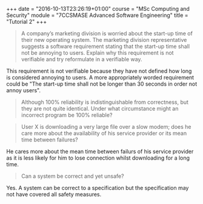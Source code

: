 +++
date = "2016-10-13T23:26:19+01:00"
course = "MSc Computing and Security"
module = "7CCSMASE Advanced Software Engineering"
title = "Tutorial 2"
+++

>A company’s marketing division is worried about the start-up time of their new operating system. The marketing division representative suggests a software requirement stating that the start-up time shall not be annoying to users. Explain why this requirement is not verifiable and try reformulate in a verifiable way.

This requirement is not verifiable because they have not defined how long is considered annoying to users. A more appropriately worded requirement could be "The start-up time shall not be longer than 30 seconds in order not annoy users".

>Although 100% reliability is indistinguishable from correctness, but they are not quite identical. Under what circumstance might an incorrect program be 100% reliable?



>User X is downloading a very large file over a slow modem; does he care more about the availability of his service provider or its mean time between failures?

He cares more about the mean time between failurs of his service provider as it is less likely for him to lose connection whilst downloading for a long time.

>Can a system be correct and yet unsafe?

Yes. A system can be correct to a specification but the specification may not have covered all safety measures.
